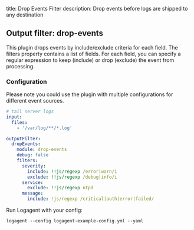 title: Drop Events Filter 
description: Drop events before logs are shipped to any destination

## Output filter: drop-events

This plugin drops events by include/exclude criteria for each field. The filters property contains a list of fields. For each field, you can specify a regular expression to keep (include) or drop (exclude) the event from processing.

### Configuration 

Please note you could use the plugin with multiple configurations for different event sources.  

```yaml
# tail server logs
input: 
  files:
    - '/var/log/**/*.log'

outputFilter:
  dropEvents:
    module: drop-events
    debug: false
    filters:
      severity:
        include: !!js/regexp /error|warn/i
        exclude: !!js/regexp /debug|info/i
      service:
        exclude: !!js/regexp ntpd
      message: 
        include: !js/regexp /critical|auth|error|failed/

```

Run Logagent with your config: 

```
logagent --config logagent-example-config.yml --yaml
```

